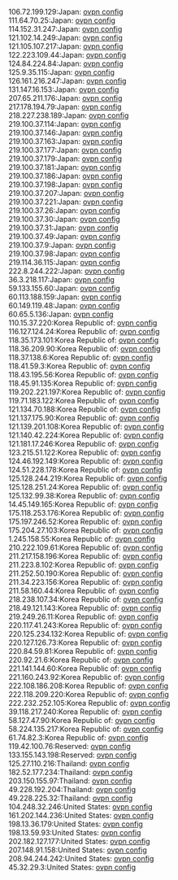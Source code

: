 106.72.199.129:Japan: [ovpn config](vpn/106_72_199_129.ovpn)  
111.64.70.25:Japan: [ovpn config](vpn/111_64_70_25.ovpn)  
114.152.31.247:Japan: [ovpn config](vpn/114_152_31_247.ovpn)  
121.102.14.249:Japan: [ovpn config](vpn/121_102_14_249.ovpn)  
121.105.107.217:Japan: [ovpn config](vpn/121_105_107_217.ovpn)  
122.223.109.44:Japan: [ovpn config](vpn/122_223_109_44.ovpn)  
124.84.224.84:Japan: [ovpn config](vpn/124_84_224_84.ovpn)  
125.9.35.115:Japan: [ovpn config](vpn/125_9_35_115.ovpn)  
126.161.216.247:Japan: [ovpn config](vpn/126_161_216_247.ovpn)  
131.147.16.153:Japan: [ovpn config](vpn/131_147_16_153.ovpn)  
207.65.211.176:Japan: [ovpn config](vpn/207_65_211_176.ovpn)  
217.178.194.79:Japan: [ovpn config](vpn/217_178_194_79.ovpn)  
218.227.238.189:Japan: [ovpn config](vpn/218_227_238_189.ovpn)  
219.100.37.114:Japan: [ovpn config](vpn/219_100_37_114.ovpn)  
219.100.37.146:Japan: [ovpn config](vpn/219_100_37_146.ovpn)  
219.100.37.163:Japan: [ovpn config](vpn/219_100_37_163.ovpn)  
219.100.37.177:Japan: [ovpn config](vpn/219_100_37_177.ovpn)  
219.100.37.179:Japan: [ovpn config](vpn/219_100_37_179.ovpn)  
219.100.37.181:Japan: [ovpn config](vpn/219_100_37_181.ovpn)  
219.100.37.186:Japan: [ovpn config](vpn/219_100_37_186.ovpn)  
219.100.37.198:Japan: [ovpn config](vpn/219_100_37_198.ovpn)  
219.100.37.207:Japan: [ovpn config](vpn/219_100_37_207.ovpn)  
219.100.37.221:Japan: [ovpn config](vpn/219_100_37_221.ovpn)  
219.100.37.26:Japan: [ovpn config](vpn/219_100_37_26.ovpn)  
219.100.37.30:Japan: [ovpn config](vpn/219_100_37_30.ovpn)  
219.100.37.31:Japan: [ovpn config](vpn/219_100_37_31.ovpn)  
219.100.37.49:Japan: [ovpn config](vpn/219_100_37_49.ovpn)  
219.100.37.9:Japan: [ovpn config](vpn/219_100_37_9.ovpn)  
219.100.37.98:Japan: [ovpn config](vpn/219_100_37_98.ovpn)  
219.114.36.115:Japan: [ovpn config](vpn/219_114_36_115.ovpn)  
222.8.244.222:Japan: [ovpn config](vpn/222_8_244_222.ovpn)  
36.3.218.117:Japan: [ovpn config](vpn/36_3_218_117.ovpn)  
59.133.155.60:Japan: [ovpn config](vpn/59_133_155_60.ovpn)  
60.113.188.159:Japan: [ovpn config](vpn/60_113_188_159.ovpn)  
60.149.119.48:Japan: [ovpn config](vpn/60_149_119_48.ovpn)  
60.65.5.136:Japan: [ovpn config](vpn/60_65_5_136.ovpn)  
110.15.37.220:Korea Republic of: [ovpn config](vpn/110_15_37_220.ovpn)  
116.127.124.24:Korea Republic of: [ovpn config](vpn/116_127_124_24.ovpn)  
118.35.173.101:Korea Republic of: [ovpn config](vpn/118_35_173_101.ovpn)  
118.36.209.90:Korea Republic of: [ovpn config](vpn/118_36_209_90.ovpn)  
118.37.138.6:Korea Republic of: [ovpn config](vpn/118_37_138_6.ovpn)  
118.41.59.3:Korea Republic of: [ovpn config](vpn/118_41_59_3.ovpn)  
118.43.195.56:Korea Republic of: [ovpn config](vpn/118_43_195_56.ovpn)  
118.45.91.135:Korea Republic of: [ovpn config](vpn/118_45_91_135.ovpn)  
119.202.221.197:Korea Republic of: [ovpn config](vpn/119_202_221_197.ovpn)  
119.71.183.122:Korea Republic of: [ovpn config](vpn/119_71_183_122.ovpn)  
121.134.70.188:Korea Republic of: [ovpn config](vpn/121_134_70_188.ovpn)  
121.137.175.90:Korea Republic of: [ovpn config](vpn/121_137_175_90.ovpn)  
121.139.201.108:Korea Republic of: [ovpn config](vpn/121_139_201_108.ovpn)  
121.140.42.224:Korea Republic of: [ovpn config](vpn/121_140_42_224.ovpn)  
121.181.17.246:Korea Republic of: [ovpn config](vpn/121_181_17_246.ovpn)  
123.215.51.122:Korea Republic of: [ovpn config](vpn/123_215_51_122.ovpn)  
124.46.192.149:Korea Republic of: [ovpn config](vpn/124_46_192_149.ovpn)  
124.51.228.178:Korea Republic of: [ovpn config](vpn/124_51_228_178.ovpn)  
125.128.244.219:Korea Republic of: [ovpn config](vpn/125_128_244_219.ovpn)  
125.128.251.24:Korea Republic of: [ovpn config](vpn/125_128_251_24.ovpn)  
125.132.99.38:Korea Republic of: [ovpn config](vpn/125_132_99_38.ovpn)  
14.45.149.165:Korea Republic of: [ovpn config](vpn/14_45_149_165.ovpn)  
175.118.253.176:Korea Republic of: [ovpn config](vpn/175_118_253_176.ovpn)  
175.197.246.52:Korea Republic of: [ovpn config](vpn/175_197_246_52.ovpn)  
175.204.27.103:Korea Republic of: [ovpn config](vpn/175_204_27_103.ovpn)  
1.245.158.55:Korea Republic of: [ovpn config](vpn/1_245_158_55.ovpn)  
210.222.109.61:Korea Republic of: [ovpn config](vpn/210_222_109_61.ovpn)  
211.217.158.196:Korea Republic of: [ovpn config](vpn/211_217_158_196.ovpn)  
211.223.8.102:Korea Republic of: [ovpn config](vpn/211_223_8_102.ovpn)  
211.252.50.190:Korea Republic of: [ovpn config](vpn/211_252_50_190.ovpn)  
211.34.223.156:Korea Republic of: [ovpn config](vpn/211_34_223_156.ovpn)  
211.58.160.44:Korea Republic of: [ovpn config](vpn/211_58_160_44.ovpn)  
218.238.107.34:Korea Republic of: [ovpn config](vpn/218_238_107_34.ovpn)  
218.49.121.143:Korea Republic of: [ovpn config](vpn/218_49_121_143.ovpn)  
219.249.26.11:Korea Republic of: [ovpn config](vpn/219_249_26_11.ovpn)  
220.117.41.243:Korea Republic of: [ovpn config](vpn/220_117_41_243.ovpn)  
220.125.234.132:Korea Republic of: [ovpn config](vpn/220_125_234_132.ovpn)  
220.127.126.73:Korea Republic of: [ovpn config](vpn/220_127_126_73.ovpn)  
220.84.59.81:Korea Republic of: [ovpn config](vpn/220_84_59_81.ovpn)  
220.92.21.6:Korea Republic of: [ovpn config](vpn/220_92_21_6.ovpn)  
221.141.144.60:Korea Republic of: [ovpn config](vpn/221_141_144_60.ovpn)  
221.160.243.92:Korea Republic of: [ovpn config](vpn/221_160_243_92.ovpn)  
222.108.186.208:Korea Republic of: [ovpn config](vpn/222_108_186_208.ovpn)  
222.118.209.220:Korea Republic of: [ovpn config](vpn/222_118_209_220.ovpn)  
222.232.252.105:Korea Republic of: [ovpn config](vpn/222_232_252_105.ovpn)  
39.118.217.240:Korea Republic of: [ovpn config](vpn/39_118_217_240.ovpn)  
58.127.47.90:Korea Republic of: [ovpn config](vpn/58_127_47_90.ovpn)  
58.224.135.217:Korea Republic of: [ovpn config](vpn/58_224_135_217.ovpn)  
61.74.82.3:Korea Republic of: [ovpn config](vpn/61_74_82_3.ovpn)  
119.42.100.76:Reserved: [ovpn config](vpn/119_42_100_76.ovpn)  
133.155.143.198:Reserved: [ovpn config](vpn/133_155_143_198.ovpn)  
125.27.110.216:Thailand: [ovpn config](vpn/125_27_110_216.ovpn)  
182.52.177.234:Thailand: [ovpn config](vpn/182_52_177_234.ovpn)  
203.150.155.97:Thailand: [ovpn config](vpn/203_150_155_97.ovpn)  
49.228.192.204:Thailand: [ovpn config](vpn/49_228_192_204.ovpn)  
49.228.225.32:Thailand: [ovpn config](vpn/49_228_225_32.ovpn)  
104.248.32.246:United States: [ovpn config](vpn/104_248_32_246.ovpn)  
161.202.144.236:United States: [ovpn config](vpn/161_202_144_236.ovpn)  
198.13.36.179:United States: [ovpn config](vpn/198_13_36_179.ovpn)  
198.13.59.93:United States: [ovpn config](vpn/198_13_59_93.ovpn)  
202.182.127.177:United States: [ovpn config](vpn/202_182_127_177.ovpn)  
207.148.91.158:United States: [ovpn config](vpn/207_148_91_158.ovpn)  
208.94.244.242:United States: [ovpn config](vpn/208_94_244_242.ovpn)  
45.32.29.3:United States: [ovpn config](vpn/45_32_29_3.ovpn)  
